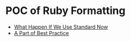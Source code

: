 # POC of Ruby Formatting

- [What Happen If We Use Standard Now](standard.md)
- [A Part of Best Practice](best_practice.md)
